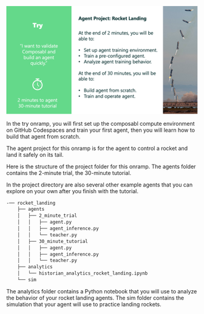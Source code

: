 ![diagram the "try" onramp to Composabl](./try.png)

In the try onramp, you will first set up the composabl compute environment on GitHub Codespaces and train your first agent, then you will learn how to build that agent from scratch.

The agent project for this onramp is for the agent to control a rocket and land it safely on its tail.

Here is the structure of the project folder for this onramp. The agents folder contains the 2-minute trial, the 30-minute tutorial.

In the project directory are also several other example agents that you can explore on your own after you finish with the tutorial.

```bash
-── rocket_landing
    ├── agents
    │   ├── 2_minute_trial
    │   │   ├── agent.py
    │   │   ├── agent_inference.py
    │   │   └── teacher.py
    │   ├── 30_minute_tutorial
    │   │   ├── agent.py
    │   │   ├── agent_inference.py
    │   │   └── teacher.py
    ├── analytics
    │   └── historian_analytics_rocket_landing.ipynb
    └── sim
```

The analytics folder contains a Python notebook that you will use to analyze the behavior of your rocket landing agents. The sim folder contains the simulation that your agent will use to practice landing rockets.

